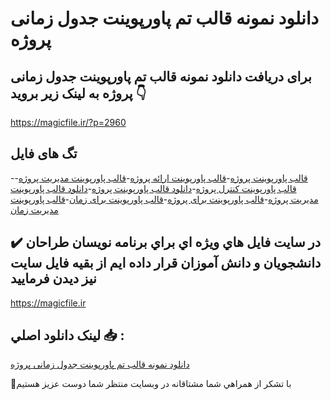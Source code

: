 # دانلود نمونه قالب تم پاورپوینت جدول زمانی پروژه

## برای دریافت دانلود نمونه قالب تم پاورپوینت جدول زمانی پروژه به لینک زیر بروید 👇

https://magicfile.ir/?p=2960

## تگ های فایل

-[قالب پاورپوینت پروژه](https://magicfile.ir/product/%d9%86%d9%85%d9%88%d9%86%d9%87-%d9%82%d8%a7%d9%84%d8%a8-%d8%aa%d9%85-%d9%be%d8%a7%d9%88%d8%b1%d9%be%d9%88%db%8c%d9%86%d8%aa-%d8%ac%d8%af%d9%88%d9%84-%d8%b2%d9%85%d8%a7%d9%86%db%8c-%d9%be%d8%b1%d9%88%da%98%d9%87/)-[قالب پاورپوینت ارائه پروژه](https://magicfile.ir/product/%d9%86%d9%85%d9%88%d9%86%d9%87-%d9%82%d8%a7%d9%84%d8%a8-%d8%aa%d9%85-%d9%be%d8%a7%d9%88%d8%b1%d9%be%d9%88%db%8c%d9%86%d8%aa-%d8%ac%d8%af%d9%88%d9%84-%d8%b2%d9%85%d8%a7%d9%86%db%8c-%d9%be%d8%b1%d9%88%da%98%d9%87/)-[قالب پاورپوینت مدیریت پروژه](https://magicfile.ir/product/%d9%86%d9%85%d9%88%d9%86%d9%87-%d9%82%d8%a7%d9%84%d8%a8-%d8%aa%d9%85-%d9%be%d8%a7%d9%88%d8%b1%d9%be%d9%88%db%8c%d9%86%d8%aa-%d8%ac%d8%af%d9%88%d9%84-%d8%b2%d9%85%d8%a7%d9%86%db%8c-%d9%be%d8%b1%d9%88%da%98%d9%87/)-[قالب پاورپوینت کنترل پروژه](https://magicfile.ir/product/%d9%86%d9%85%d9%88%d9%86%d9%87-%d9%82%d8%a7%d9%84%d8%a8-%d8%aa%d9%85-%d9%be%d8%a7%d9%88%d8%b1%d9%be%d9%88%db%8c%d9%86%d8%aa-%d8%ac%d8%af%d9%88%d9%84-%d8%b2%d9%85%d8%a7%d9%86%db%8c-%d9%be%d8%b1%d9%88%da%98%d9%87/)-[دانلود قالب پاورپوینت پروژه](https://magicfile.ir/product/%d9%86%d9%85%d9%88%d9%86%d9%87-%d9%82%d8%a7%d9%84%d8%a8-%d8%aa%d9%85-%d9%be%d8%a7%d9%88%d8%b1%d9%be%d9%88%db%8c%d9%86%d8%aa-%d8%ac%d8%af%d9%88%d9%84-%d8%b2%d9%85%d8%a7%d9%86%db%8c-%d9%be%d8%b1%d9%88%da%98%d9%87/)-[دانلود قالب پاورپوینت مدیریت پروژه](https://magicfile.ir/product/%d9%86%d9%85%d9%88%d9%86%d9%87-%d9%82%d8%a7%d9%84%d8%a8-%d8%aa%d9%85-%d9%be%d8%a7%d9%88%d8%b1%d9%be%d9%88%db%8c%d9%86%d8%aa-%d8%ac%d8%af%d9%88%d9%84-%d8%b2%d9%85%d8%a7%d9%86%db%8c-%d9%be%d8%b1%d9%88%da%98%d9%87/)-[قالب پاورپوینت برای پروژه](https://magicfile.ir/product/%d9%86%d9%85%d9%88%d9%86%d9%87-%d9%82%d8%a7%d9%84%d8%a8-%d8%aa%d9%85-%d9%be%d8%a7%d9%88%d8%b1%d9%be%d9%88%db%8c%d9%86%d8%aa-%d8%ac%d8%af%d9%88%d9%84-%d8%b2%d9%85%d8%a7%d9%86%db%8c-%d9%be%d8%b1%d9%88%da%98%d9%87/)-[قالب پاورپوینت برای زمان](https://magicfile.ir/product/%d9%86%d9%85%d9%88%d9%86%d9%87-%d9%82%d8%a7%d9%84%d8%a8-%d8%aa%d9%85-%d9%be%d8%a7%d9%88%d8%b1%d9%be%d9%88%db%8c%d9%86%d8%aa-%d8%ac%d8%af%d9%88%d9%84-%d8%b2%d9%85%d8%a7%d9%86%db%8c-%d9%be%d8%b1%d9%88%da%98%d9%87/)-[قالب پاورپوینت مدیریت زمان](https://magicfile.ir/product/%d9%86%d9%85%d9%88%d9%86%d9%87-%d9%82%d8%a7%d9%84%d8%a8-%d8%aa%d9%85-%d9%be%d8%a7%d9%88%d8%b1%d9%be%d9%88%db%8c%d9%86%d8%aa-%d8%ac%d8%af%d9%88%d9%84-%d8%b2%d9%85%d8%a7%d9%86%db%8c-%d9%be%d8%b1%d9%88%da%98%d9%87/)

## ✔️ در سايت فايل هاي ويژه اي براي برنامه نويسان طراحان دانشجويان و دانش آموزان قرار داده ايم از بقيه فايل سايت نيز ديدن فرماييد

https://magicfile.ir


## لينک دانلود اصلي 📥 :

[دانلود نمونه قالب تم پاورپوینت جدول زمانی پروژه](https://magicfile.ir/product/%d9%86%d9%85%d9%88%d9%86%d9%87-%d9%82%d8%a7%d9%84%d8%a8-%d8%aa%d9%85-%d9%be%d8%a7%d9%88%d8%b1%d9%be%d9%88%db%8c%d9%86%d8%aa-%d8%ac%d8%af%d9%88%d9%84-%d8%b2%d9%85%d8%a7%d9%86%db%8c-%d9%be%d8%b1%d9%88%da%98%d9%87/) 


🙏با تشکر از همراهي شما مشتاقانه در وبسایت منتظر شما دوست عزیز هستیم

